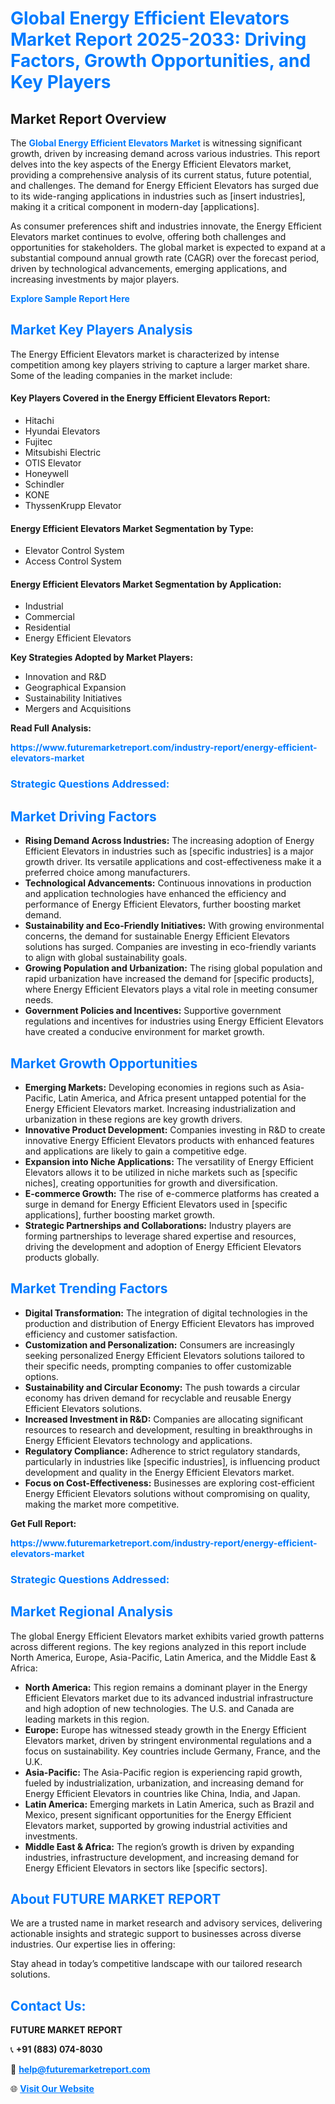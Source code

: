 <h1 style="color: #007BFF;">Global Energy Efficient Elevators Market Report 2025-2033: Driving Factors, Growth Opportunities, and Key Players</h1>

<section id="overview">
<h2>Market Report Overview</h2>
<p>The <a href="https://www.futuremarketreport.com/industry-report/energy-efficient-elevators-market" style="color: #007BFF; text-decoration: none;"><strong>Global Energy Efficient Elevators Market</strong></a> is witnessing significant growth, driven by increasing demand across various industries. This report delves into the key aspects of the Energy Efficient Elevators market, providing a comprehensive analysis of its current status, future potential, and challenges. The demand for Energy Efficient Elevators has surged due to its wide-ranging applications in industries such as [insert industries], making it a critical component in modern-day [applications].</p>
<p>As consumer preferences shift and industries innovate, the Energy Efficient Elevators market continues to evolve, offering both challenges and opportunities for stakeholders. The global market is expected to expand at a substantial compound annual growth rate (CAGR) over the forecast period, driven by technological advancements, emerging applications, and increasing investments by major players.</p>
</section>

<section id="overview">
<p><a href="https://www.futuremarketreport.com/request-sample/reportId=124434" style="color: #007BFF; text-decoration: none;"><strong>Explore Sample Report Here</strong></a></p>
</section>

<section id="key-players">
<h2 style="color: #007BFF;">Market Key Players Analysis</h2>
<p>The Energy Efficient Elevators market is characterized by intense competition among key players striving to capture a larger market share. Some of the leading companies in the market include:</p>
<h4>Key Players Covered in the Energy Efficient Elevators Report:</h4>
<ul><li>Hitachi</li><li>Hyundai Elevators</li><li>Fujitec</li><li>Mitsubishi Electric</li><li>OTIS Elevator</li><li>Honeywell</li><li>Schindler</li><li>KONE</li><li>ThyssenKrupp Elevator</li></ul>
<h4>Energy Efficient Elevators Market Segmentation by Type:</h4>
<ul><li>Elevator Control System</li><li>Access Control System</li></ul>

<h4>Energy Efficient Elevators Market Segmentation by Application:</h4>
<ul><li>Industrial</li><li>Commercial</li><li>Residential</li><li>Energy Efficient Elevators</li></ul>
<p><strong>Key Strategies Adopted by Market Players:</strong></p>
<ul>
<li>Innovation and R&D</li>
<li>Geographical Expansion</li>
<li>Sustainability Initiatives</li>
<li>Mergers and Acquisitions</li>
</ul>
</section>

<section>
<p><strong>Read Full Analysis: </strong></p><a href="https://www.futuremarketreport.com/industry-report/energy-efficient-elevators-market" style="color: #007BFF; text-decoration: none;"><strong>https://www.futuremarketreport.com/industry-report/energy-efficient-elevators-market</strong></a>
<h3 style="color: #007BFF;">Strategic Questions Addressed:</h3>
</section>

<section id="driving-factors">
<h2 style="color: #007BFF;">Market Driving Factors</h2>
<ul>
<li><strong>Rising Demand Across Industries:</strong> The increasing adoption of Energy Efficient Elevators in industries such as [specific industries] is a major growth driver. Its versatile applications and cost-effectiveness make it a preferred choice among manufacturers.</li>
<li><strong>Technological Advancements:</strong> Continuous innovations in production and application technologies have enhanced the efficiency and performance of Energy Efficient Elevators, further boosting market demand.</li>
<li><strong>Sustainability and Eco-Friendly Initiatives:</strong> With growing environmental concerns, the demand for sustainable Energy Efficient Elevators solutions has surged. Companies are investing in eco-friendly variants to align with global sustainability goals.</li>
<li><strong>Growing Population and Urbanization:</strong> The rising global population and rapid urbanization have increased the demand for [specific products], where Energy Efficient Elevators plays a vital role in meeting consumer needs.</li>
<li><strong>Government Policies and Incentives:</strong> Supportive government regulations and incentives for industries using Energy Efficient Elevators have created a conducive environment for market growth.</li>
</ul>
</section>

<section id="growth-opportunities">
<h2 style="color: #007BFF;">Market Growth Opportunities</h2>
<ul>
<li><strong>Emerging Markets:</strong> Developing economies in regions such as Asia-Pacific, Latin America, and Africa present untapped potential for the Energy Efficient Elevators market. Increasing industrialization and urbanization in these regions are key growth drivers.</li>
<li><strong>Innovative Product Development:</strong> Companies investing in R&D to create innovative Energy Efficient Elevators products with enhanced features and applications are likely to gain a competitive edge.</li>
<li><strong>Expansion into Niche Applications:</strong> The versatility of Energy Efficient Elevators allows it to be utilized in niche markets such as [specific niches], creating opportunities for growth and diversification.</li>
<li><strong>E-commerce Growth:</strong> The rise of e-commerce platforms has created a surge in demand for Energy Efficient Elevators used in [specific applications], further boosting market growth.</li>
<li><strong>Strategic Partnerships and Collaborations:</strong> Industry players are forming partnerships to leverage shared expertise and resources, driving the development and adoption of Energy Efficient Elevators products globally.</li>
</ul>
</section>

<section id="trending-factors">
<h2 style="color: #007BFF;">Market Trending Factors</h2>
<ul>
<li><strong>Digital Transformation:</strong> The integration of digital technologies in the production and distribution of Energy Efficient Elevators has improved efficiency and customer satisfaction.</li>
<li><strong>Customization and Personalization:</strong> Consumers are increasingly seeking personalized Energy Efficient Elevators solutions tailored to their specific needs, prompting companies to offer customizable options.</li>
<li><strong>Sustainability and Circular Economy:</strong> The push towards a circular economy has driven demand for recyclable and reusable Energy Efficient Elevators solutions.</li>
<li><strong>Increased Investment in R&D:</strong> Companies are allocating significant resources to research and development, resulting in breakthroughs in Energy Efficient Elevators technology and applications.</li>
<li><strong>Regulatory Compliance:</strong> Adherence to strict regulatory standards, particularly in industries like [specific industries], is influencing product development and quality in the Energy Efficient Elevators market.</li>
<li><strong>Focus on Cost-Effectiveness:</strong> Businesses are exploring cost-efficient Energy Efficient Elevators solutions without compromising on quality, making the market more competitive.</li>
</ul>
</section>

<section>
<p><strong>Get Full Report: </strong></p><a href="https://www.futuremarketreport.com/industry-report/energy-efficient-elevators-market" style="color: #007BFF; text-decoration: none;"><strong>https://www.futuremarketreport.com/industry-report/energy-efficient-elevators-market</strong></a>
<h3 style="color: #007BFF;">Strategic Questions Addressed:</h3>
</section>


<section id="regional-analysis">
<h2 style="color: #007BFF;">Market Regional Analysis</h2>
<p>The global Energy Efficient Elevators market exhibits varied growth patterns across different regions. The key regions analyzed in this report include North America, Europe, Asia-Pacific, Latin America, and the Middle East & Africa:</p>
<ul>
<li><strong>North America:</strong> This region remains a dominant player in the Energy Efficient Elevators market due to its advanced industrial infrastructure and high adoption of new technologies. The U.S. and Canada are leading markets in this region.</li>
<li><strong>Europe:</strong> Europe has witnessed steady growth in the Energy Efficient Elevators market, driven by stringent environmental regulations and a focus on sustainability. Key countries include Germany, France, and the U.K.</li>
<li><strong>Asia-Pacific:</strong> The Asia-Pacific region is experiencing rapid growth, fueled by industrialization, urbanization, and increasing demand for Energy Efficient Elevators in countries like China, India, and Japan.</li>
<li><strong>Latin America:</strong> Emerging markets in Latin America, such as Brazil and Mexico, present significant opportunities for the Energy Efficient Elevators market, supported by growing industrial activities and investments.</li>
<li><strong>Middle East & Africa:</strong> The region’s growth is driven by expanding industries, infrastructure development, and increasing demand for Energy Efficient Elevators in sectors like [specific sectors].</li>
</ul>
</section>

<footer>
<h2 style="color: #007BFF;">About FUTURE MARKET REPORT</h2>
<p>We are a trusted name in market research and advisory services, delivering actionable insights and strategic support to businesses across diverse industries. Our expertise lies in offering:</p>

<p>Stay ahead in today’s competitive landscape with our tailored research solutions.</p>

<h2 style="color: #007BFF;">Contact Us:</h2>
<p><strong>FUTURE MARKET REPORT</strong></p>
<p>📞 <strong>+91 (883) 074-8030</strong></p>
<p>📧 <strong><a href="mailto:help@futuremarketreport.com" style="color: #007BFF;">help@futuremarketreport.com</a></strong></p>
<p>🌐 <strong><a href="https://www.futuremarketreport.com/" style="color: #007BFF;">Visit Our Website</a></strong></p>
</footer>